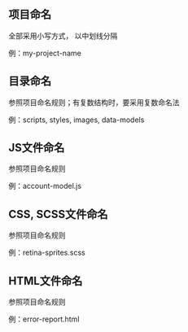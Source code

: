 ## 项目命名
全部采用小写方式， 以中划线分隔

例：my-project-name

## 目录命名
参照项目命名规则；有复数结构时，要采用复数命名法

例：scripts, styles, images, data-models

## JS文件命名
参照项目命名规则

例：account-model.js

## CSS, SCSS文件命名
参照项目命名规则

例：retina-sprites.scss

## HTML文件命名
参照项目命名规则

例：error-report.html
